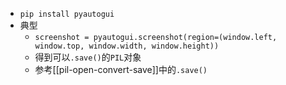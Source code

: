 - `pip install pyautogui`
- 典型
  - `screenshot = pyautogui.screenshot(region=(window.left, window.top, window.width, window.height))`
  - 得到可以`.save()`的`PIL`对象
  - 参考[[pil-open-convert-save]]中的`.save()`